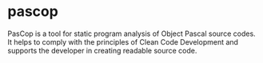 # pascop
PasCop is a tool for static program analysis of Object Pascal source codes.
It helps to comply with the principles of Clean Code Development and supports the developer in creating readable source code.
